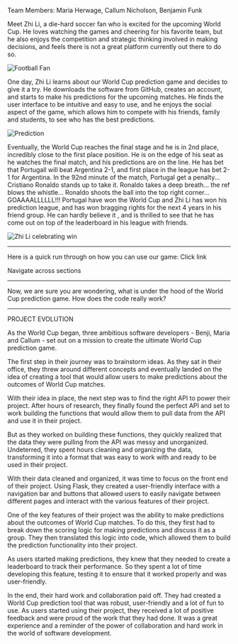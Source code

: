 Team Members: Maria Herwage, Callum Nicholson, Benjamin Funk

Meet Zhi Li, a die-hard soccer fan who is excited for the upcoming World Cup. He loves watching the games and cheering for his favorite team, but he also enjoys the competition and strategic thinking involved in making decisions, and feels there is not a great platform currently out there to do so.

![Football Fan](https://media.tenor.com/EMqayFYzDsAAAAAC/football-world-cup.gif)

One day, Zhi Li learns about our World Cup prediction game and decides to give it a try. He downloads the software from GitHub, creates an account, and starts to make his predictions for the upcoming matches. He finds the user interface to be intuitive and easy to use, and he enjoys the social aspect of the game, which allows him to compete with his friends, family and students, to see who has the best predictions. 

![Prediction](https://media.tenor.com/f0lrUDqGWkYAAAAM/the-smurfs-brainy-smurf.gif)

Eventually, the World Cup reaches the final stage and he is in 2nd place, incredibly close to the first place position. He is on the edge of his seat as he watches the final match, and his predictions are on the line. He has bet that Portugall will beat Argentina 2-1, and first place in the league has bet 2-1 for Argentina. In the 92nd minute of the match, Portugal get a penalty... Cristiano Ronaldo stands up to take it. Ronaldo takes a deep breath... the ref blows the whistle... Ronaldo shoots the ball into the top right corner... GOAAAALLLLLL!!! Portugal have won the World Cup and Zhi Li has won his prediction league, and has won bragging rights for the next 4 years in his friend group. He can hardly believe it , and is thrilled to see that he has come out on top of the leaderboard in his league with friends. 

![Zhi Li celebrating win](https://media.tenor.com/HAGXdX-X-1cAAAAM/no1-happy.gif)

---
Here is a quick run through on how you can use our game:
Click link

Navigate across sections

---
Now, we are sure you are wondering, what is under the hood of the World Cup prediction game. How does the code really work?




---
PROJECT EVOLUTION

As the World Cup began, three ambitious software developers - Benji, Maria and Callum - set out on a mission to create the ultimate World Cup prediction game.

The first step in their journey was to brainstorm ideas. As they sat in their office, they threw around different concepts and eventually landed on the idea of creating a tool that would allow users to make predictions about the outcomes of World Cup matches.

With their idea in place, the next step was to find the right API to power their project. After hours of research, they finally found the perfect API and set to work building the functions that would allow them to pull data from the API and use it in their project.

But as they worked on building these functions, they quickly realized that the data they were pulling from the API was messy and unorganized. Undeterred, they spent hours cleaning and organizing the data, transforming it into a format that was easy to work with and ready to be used in their project.

With their data cleaned and organized, it was time to focus on the front end of their project. Using Flask, they created a user-friendly interface with a navigation bar and buttons that allowed users to easily navigate between different pages and interact with the various features of their project.

One of the key features of their project was the ability to make predictions about the outcomes of World Cup matches. To do this, they first had to break down the scoring logic for making predictions and discuss it as a group. They then translated this logic into code, which allowed them to build the prediction functionality into their project.

As users started making predictions, they knew that they needed to create a leaderboard to track their performance. So they spent a lot of time developing this feature, testing it to ensure that it worked properly and was user-friendly.

In the end, their hard work and collaboration paid off. They had created a World Cup prediction tool that was robust, user-friendly and a lot of fun to use. As users started using their project, they received a lot of positive feedback and were proud of the work that they had done. It was a great experience and a reminder of the power of collaboration and hard work in the world of software development.


